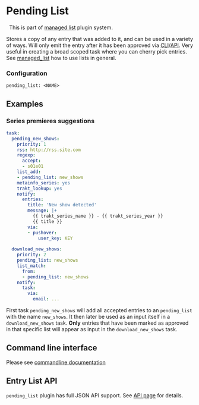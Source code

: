 # Pending List
<div class="alert alert-success" role="info">
  
  <span class="glyphicon glyphicon glyphicon-cog"></span>
  &nbsp; This is part of [managed list](/Plugins/List) plugin system.
</div>

Stores a copy of any entry that was added to it, and can be used in a variety of ways. Will only emit the entry after it has been approved via [CLI](/CLI/pending-list)/[API](/API). Very useful in creating a broad scoped task where you can cherry pick entries.  
See [managed_list](/Plugins/List/) how to use lists in general. 

### Configuration

```text
pending_list: <NAME>
```

## Examples


### Series premieres suggestions

```yaml
task:
  pending_new_shows:
    priority: 1
    rss: http://rss.site.com
    regexp:
      accept:
      - s01e01
    list_add:
    - pending_list: new_shows
    metainfo_series: yes
    trakt_lookup: yes
    notify:
      entries:
        title: 'New show detected'
        message: |+
          {{ trakt_series_name }} - {{ trakt_series_year }}
          {{ title }} 
        via:
        - pushover:
            user_key: KEY
    
  download_new_shows:
    priority: 2
    pending_list: new_shows
    list_match:
      from:
      - pending_list: new_shows
    notify:
      task:
        via:
          email: ...
```

First task `pending_new_shows` will add all accepted entries to an `pending_list` with the name `new_shows`. It then later be used as an input itself in a `download_new_shows` task. **Only** entries that have been marked as approved in that specific list will appear as input in the `download_new_shows` task.


## Command line interface

Please see [commandline documentation](/CLI/pending-list)

## Entry List API
`pending_list` plugin has full JSON API support. See [API page](https://flexget.com/API) for details.